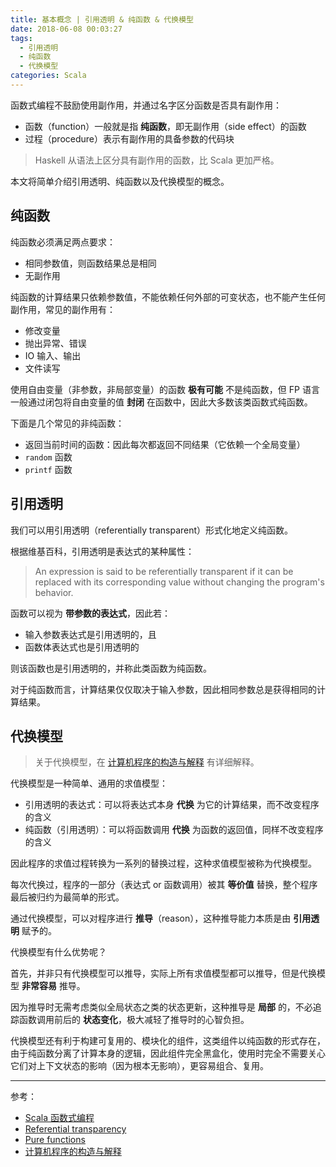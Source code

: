 ```yaml
---
title: 基本概念 | 引用透明 & 纯函数 & 代换模型
date: 2018-06-08 00:03:27
tags:
  - 引用透明
  - 纯函数
  - 代换模型
categories: Scala
---
```


函数式编程不鼓励使用副作用，并通过名字区分函数是否具有副作用：

* 函数（function）一般就是指 **纯函数**，即无副作用（side effect）的函数
* 过程（procedure）表示有副作用的具备参数的代码块

>Haskell 从语法上区分具有副作用的函数，比 Scala 更加严格。

本文将简单介绍引用透明、纯函数以及代换模型的概念。

<!-- more -->

## 纯函数

纯函数必须满足两点要求：

* 相同参数值，则函数结果总是相同
* 无副作用

纯函数的计算结果只依赖参数值，不能依赖任何外部的可变状态，也不能产生任何副作用，常见的副作用有：

* 修改变量
* 抛出异常、错误
* IO 输入、输出
* 文件读写

使用自由变量（非参数，非局部变量）的函数 **极有可能** 不是纯函数，但 FP 语言一般通过闭包将自由变量的值 **封闭** 在函数中，因此大多数该类函数式纯函数。

下面是几个常见的非纯函数：

* 返回当前时间的函数：因此每次都返回不同结果（它依赖一个全局变量）
* `random` 函数
* `printf` 函数

## 引用透明

我们可以用引用透明（referentially transparent）形式化地定义纯函数。

根据维基百科，引用透明是表达式的某种属性：

>An expression is said to be referentially transparent if it can be replaced with its corresponding value without changing the program's behavior.

函数可以视为 **带参数的表达式**，因此若：

* 输入参数表达式是引用透明的，且
* 函数体表达式也是引用透明的

则该函数也是引用透明的，并称此类函数为纯函数。

对于纯函数而言，计算结果仅仅取决于输入参数，因此相同参数总是获得相同的计算结果。

## 代换模型

>关于代换模型，在 [计算机程序的构造与解释](https://book.douban.com/subject/1148282/) 有详细解释。

代换模型是一种简单、通用的求值模型：

* 引用透明的表达式：可以将表达式本身 **代换** 为它的计算结果，而不改变程序的含义
* 纯函数（引用透明）：可以将函数调用 **代换** 为函数的返回值，同样不改变程序的含义

因此程序的求值过程转换为一系列的替换过程，这种求值模型被称为代换模型。

每次代换过，程序的一部分（表达式 or 函数调用）被其 **等价值** 替换，整个程序最后被归约为最简单的形式。

通过代换模型，可以对程序进行 **推导**（reason），这种推导能力本质是由 **引用透明** 赋予的。

代换模型有什么优势呢？

首先，并非只有代换模型可以推导，实际上所有求值模型都可以推导，但是代换模型 **非常容易** 推导。

因为推导时无需考虑类似全局状态之类的状态更新，这种推导是 **局部** 的，不必追踪函数调用前后的 **状态变化**，极大减轻了推导时的心智负担。

代换模型还有利于构建可复用的、模块化的组件，这类组件以纯函数的形式存在，由于纯函数分离了计算本身的逻辑，因此组件完全黑盒化，使用时完全不需要关心它们对上下文状态的影响（因为根本无影响），更容易组合、复用。

---

参考：

* [Scala 函数式编程](https://book.douban.com/subject/26772149/)
* [Referential transparency](https://en.wikipedia.org/wiki/Referential_transparency)
* [Pure functions](https://en.wikipedia.org/wiki/Pure_function)
* [计算机程序的构造与解释](https://book.douban.com/subject/1148282/)